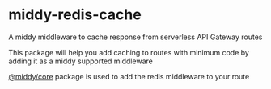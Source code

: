 # middy-redis-cache

A middy middleware to cache response from serverless API Gateway routes

This package will help you add caching to routes with minimum code by adding it as a middy supported middleware

[@middy/core](https://middy.js.org/) package is used to add the redis middleware to your route
